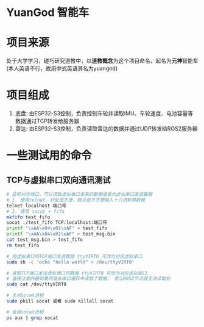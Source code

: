 # YuanGod 智能车

#  项目来源
处于大学学习，碰巧研究道教中，以**道教概念**为这个项目命名，起名为**元神**智能车(本人英语不行，故用中式英语其名为yuangod)

# 项目组成
1. 底盘: 由ESP32-S3控制，负责控制车轮并读取IMU、车轮速度、电池容量等数据通过TCP转发给服务器
2. 雷达: 由ESP32-S3控制，负责读取雷达的数据并通过UDP转发给ROS2服务器

# 一些测试用的命令
## TCP与虚拟串口双向通讯测试
``` bash
# 监听对应端口，可以读取虚拟串口发来的数据或者向虚拟串口发送数据
# 1. 使用telnet，好处是方便，缺点是不方便输入十六进制等数据
telnet localhost 端口号
# 2. 使用 socat + fifo
mkfifo test_fifo
socat ./test_fifo TCP:localhost:端口号
printf "\xAA\x04\x01\xAF" > test_fifo
printf "\xAA\x04\x01\xAF" > test_msg.bin
cat test_msg.bin > test_fifo
rm test_fifo

# 用虚拟串口向TCP端口发送数据 ttyVIRT0 可改为对应虚拟串口
sudo sh -c 'echo "hello world" > /dev/ttyVIRT0'

# 读取TCP端口发往虚拟串口的数据 ttyVIRT0 可改为对应虚拟串口
# 值得注意的是如果终端从串口缓存中读取了数据， 那么ROS2节点就无法读取到
sudo cat /dev/ttyVIRT0

# 关闭socat进程
sudo pkill socat 或者 sudo killall socat

# 查询socat进程
ps aux | grep socat
```

